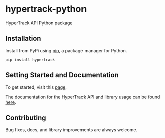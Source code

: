 # hypertrack-python

HyperTrack API Python package

## Installation

Install from PyPi using [pip](http://www.pip-installer.org/en/latest/), a
package manager for Python.

    pip install hypertrack

## Setting Started and Documentation

To get started, visit this [page](https://www.hypertrack.com/docs/references/#references-helper-libraries-node-js-helper-library).

The documentation for the HyperTrack API and library usage can be found [here](https://www.hypertrack.com/docs/references/#references-apis).

## Contributing

Bug fixes, docs, and library improvements are always welcome. 
